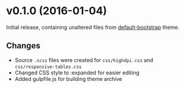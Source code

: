 # v0.1.0 (2016-01-04)

Initial release, containing unaltered files from 
[default-bootstrap](https://github.com/PrestaShop/PrestaShop/tree/824cf32752213c6f1f505852a2044b1a5916f621)
theme.

## Changes

- Source `.scss` files were created for `css/highdpi.css` and `css/responsive-tables.css`
- Changed CSS style to :expanded for easier editing
- Added gulpfile.js for building theme archive
